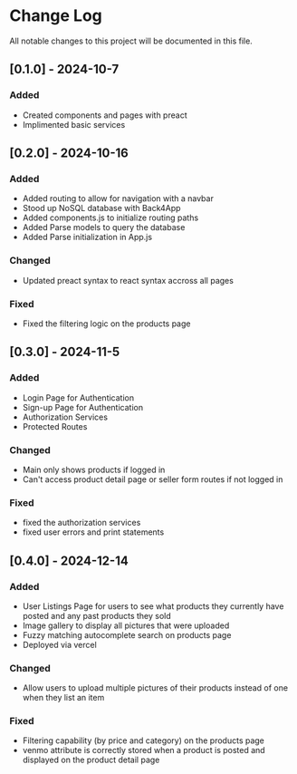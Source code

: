 # Change Log
All notable changes to this project will be documented in this file.
 
## [0.1.0] - 2024-10-7
### Added
- Created components and pages with preact
- Implimented basic services

 
## [0.2.0] - 2024-10-16
   
### Added
- Added routing to allow for navigation with a navbar
- Stood up NoSQL database with Back4App
- Added components.js to initialize routing paths
- Added Parse models to query the database
- Added Parse initialization in App.js
### Changed
- Updated preact syntax to react syntax accross all pages
### Fixed
- Fixed the filtering logic on the products page

## [0.3.0] - 2024-11-5
   
### Added
- Login Page for Authentication
- Sign-up Page for Authentication
- Authorization Services
- Protected Routes
### Changed
- Main only shows products if logged in
- Can't access product detail page or seller form routes if not logged in
### Fixed
- fixed the authorization services
- fixed user errors and print statements

## [0.4.0] - 2024-12-14
   
### Added
- User Listings Page for users to see what products they currently have posted and any past products they sold
- Image gallery to display all pictures that were uploaded
- Fuzzy matching autocomplete search on products page
- Deployed via vercel
### Changed
- Allow users to upload multiple pictures of their products instead of one when they list an item
### Fixed
- Filtering capability (by price and category) on the products page
- venmo attribute is correctly stored when a product is posted and displayed on the product detail page
